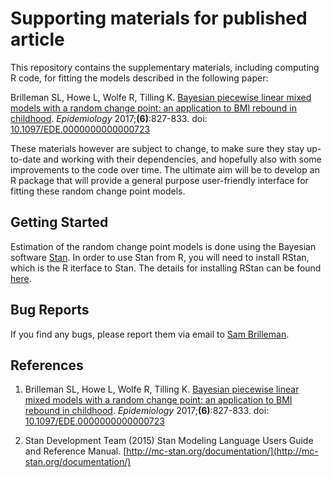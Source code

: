 # Supporting materials for published article

This repository contains the supplementary materials, including computing R code, for fitting the models described in the following paper:

Brilleman SL, Howe L, Wolfe R, Tilling K. [Bayesian piecewise linear mixed models with a random change point: an application to BMI rebound in childhood](https://journals.lww.com/epidem/fulltext/2017/11000/Bayesian_Piecewise_Linear_Mixed_Models_With_a.10.aspx). *Epidemiology* 2017;**(6)**:827-833. doi: [10.1097/EDE.0000000000000723](https://doi.org/10.1097/EDE.0000000000000723)

These materials however are subject to change, to make sure they stay up-to-date and working with their dependencies, and hopefully also with some improvements to the code over time. The ultimate aim will be to develop an R package that will provide a general purpose user-friendly interface for fitting these random change point models. 

## Getting Started

Estimation of the random change point models is done using the Bayesian software [Stan](http://mc-stan.org). In order to use Stan from R, you will need to install RStan, which is the R iterface to Stan. The details for installing RStan can be found [here](https://github.com/stan-dev/rstan/wiki/RStan-Getting-Started).

## Bug Reports

If you find any bugs, please report them via email to [Sam Brilleman](mailto:sam.brilleman@monash.edu).

## References

1. Brilleman SL, Howe L, Wolfe R, Tilling K. [Bayesian piecewise linear mixed models with a random change point: an application to BMI rebound in childhood](https://journals.lww.com/epidem/fulltext/2017/11000/Bayesian_Piecewise_Linear_Mixed_Models_With_a.10.aspx). *Epidemiology* 2017;**(6)**:827-833. doi: [10.1097/EDE.0000000000000723](https://doi.org/10.1097/EDE.0000000000000723)

2. Stan Development Team (2015) Stan Modeling Language Users Guide and Reference Manual. [http://mc-stan.org/documentation/](http://mc-stan.org/documentation/)
